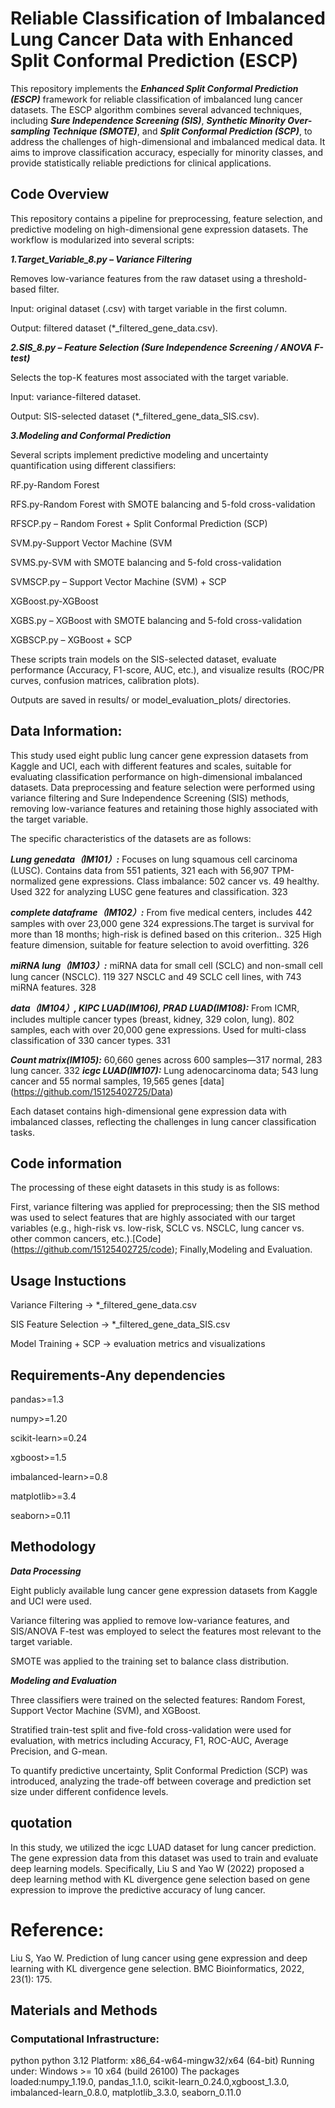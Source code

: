 # Reliable Classification of Imbalanced Lung Cancer Data with Enhanced Split Conformal Prediction (ESCP)
This repository implements the ***Enhanced Split Conformal Prediction (ESCP)*** framework for reliable classification of imbalanced lung cancer datasets. The ESCP algorithm combines several advanced techniques, including ***Sure Independence Screening (SIS)***, ***Synthetic Minority Over-sampling Technique (SMOTE)***, and ***Split Conformal Prediction (SCP)***, to address the challenges of high-dimensional and imbalanced medical data. It aims to improve classification accuracy, especially for minority classes, and provide statistically reliable predictions for clinical applications.

## Code Overview
This repository contains a pipeline for preprocessing, feature selection, and predictive modeling on high-dimensional gene expression datasets. The workflow is modularized into several scripts:

***1.Target_Variable_8.py – Variance Filtering***

Removes low-variance features from the raw dataset using a threshold-based filter.

Input: original dataset (.csv) with target variable in the first column.

Output: filtered dataset (*_filtered_gene_data.csv).

***2.SIS_8.py – Feature Selection (Sure Independence Screening / ANOVA F-test)***

Selects the top-K features most associated with the target variable.

Input: variance-filtered dataset.

Output: SIS-selected dataset (*_filtered_gene_data_SIS.csv).

***3.Modeling and Conformal Prediction***

Several scripts implement predictive modeling and uncertainty quantification using different classifiers:

RF.py-Random Forest

RFS.py-Random Forest with SMOTE balancing and 5-fold cross-validation

RFSCP.py – Random Forest + Split Conformal Prediction (SCP)

SVM.py-Support Vector Machine (SVM

SVMS.py-SVM with SMOTE balancing and 5-fold cross-validation

SVMSCP.py – Support Vector Machine (SVM) + SCP

XGBoost.py-XGBoost

XGBS.py – XGBoost with SMOTE balancing and 5-fold cross-validation

XGBSCP.py – XGBoost + SCP


These scripts train models on the SIS-selected dataset, evaluate performance (Accuracy, F1-score, AUC, etc.), and visualize results (ROC/PR curves, confusion matrices, calibration plots).

Outputs are saved in results/ or model_evaluation_plots/ directories.
## Data Information:
This study used eight public lung cancer gene expression datasets from Kaggle and UCI, each with different features and scales, suitable for evaluating classification performance on high-dimensional imbalanced datasets. Data preprocessing and feature selection were performed using variance filtering and Sure Independence Screening (SIS) methods, removing low-variance features and retaining those highly associated with the target variable.

The specific characteristics of the datasets are as follows:

***Lung genedata（IM101）:*** Focuses on lung squamous cell carcinoma (LUSC). Contains data from 551 patients, 321
each with 56,907 TPM-normalized gene expressions. Class imbalance: 502 cancer vs. 49 healthy. Used 322
for analyzing LUSC gene features and classification. 323

***complete dataframe（IM102）:*** From five medical centers, includes 442 samples with over 23,000 gene 324
expressions.The target is survival for more than 18 months; high-risk is defined based on this criterion.. 325
High feature dimension, suitable for feature selection to avoid overfitting. 326

***miRNA lung（IM103）:*** miRNA data for small cell (SCLC) and non-small cell lung cancer (NSCLC). 119 327
NSCLC and 49 SCLC cell lines, with 743 miRNA features. 328

***data（IM104）, KIPC LUAD(IM106), PRAD LUAD(IM108):***  From ICMR, includes multiple cancer types (breast, kidney, 329
colon, lung). 802 samples, each with over 20,000 gene expressions. Used for multi-class classification of 330
cancer types. 331

***Count matrix(IM105):*** 60,660 genes across 600 samples—317 normal, 283 lung cancer. 332
***icgc LUAD(IM107):*** Lung adenocarcinoma data; 543 lung cancer and 55 normal samples, 19,565 genes
[data] (https://github.com/15125402725/Data)

Each dataset contains high-dimensional gene expression data with imbalanced classes, reflecting the challenges in lung cancer classification tasks.

## Code information
The processing of these eight datasets in this study is as follows:

First, variance filtering was applied for preprocessing; then the SIS method was used to select features that are highly associated with our target variables (e.g., high-risk vs. low-risk, SCLC vs. NSCLC, lung cancer vs. other common cancers, etc.).[Code]  (https://github.com/15125402725/code); Finally,Modeling and Evaluation.

## Usage Instuctions
Variance Filtering → *_filtered_gene_data.csv

SIS Feature Selection → *_filtered_gene_data_SIS.csv

Model Training + SCP → evaluation metrics and visualizations
## Requirements-Any dependencies
pandas>=1.3

numpy>=1.20

scikit-learn>=0.24

xgboost>=1.5

imbalanced-learn>=0.8

matplotlib>=3.4

seaborn>=0.11

## Methodology
***Data Processing***

Eight publicly available lung cancer gene expression datasets from Kaggle and UCI were used.

Variance filtering was applied to remove low-variance features, and SIS/ANOVA F-test was employed to select the features most relevant to the target variable.

SMOTE was applied to the training set to balance class distribution.

***Modeling and Evaluation***

Three classifiers were trained on the selected features: Random Forest, Support Vector Machine (SVM), and XGBoost.

Stratified train-test split and five-fold cross-validation were used for evaluation, with metrics including Accuracy, F1, ROC-AUC, Average Precision, and G-mean.

To quantify predictive uncertainty, Split Conformal Prediction (SCP) was introduced, analyzing the trade-off between coverage and prediction set size under different confidence levels.
## quotation
In this study, we utilized the icgc LUAD dataset for lung cancer prediction. The gene expression data from this dataset was used to train and evaluate deep learning models. Specifically, Liu S and Yao W (2022) proposed a deep learning method with KL divergence gene selection based on gene expression to improve the predictive accuracy of lung cancer.

# Reference:

Liu S, Yao W. Prediction of lung cancer using gene expression and deep learning with KL divergence gene selection. BMC Bioinformatics, 2022, 23(1): 175.

## Materials and Methods
### Computational Infrastructure:
python python 3.12 Platform: x86_64-w64-mingw32/x64 (64-bit) Running under: Windows >= 10 x64 (build 26100) The packages loaded:numpy_1.19.0, pandas_1.1.0, scikit-learn_0.24.0,xgboost_1.3.0, imbalanced-learn_0.8.0, matplotlib_3.3.0, seaborn_0.11.0




